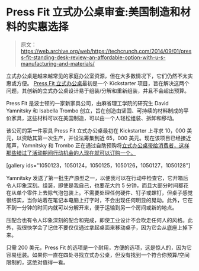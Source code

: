 # Press Fit 立式办公桌审查:美国制造和材料的实惠选择 

> 原文：<https://web.archive.org/web/https://techcrunch.com/2014/09/01/press-fit-standing-desk-review-an-affordable-option-with-u-s-manufacturing-and-materials/>

立式办公桌是越来越常见的家庭办公室资源，但在大多数情况下，它们仍然不太实惠或方便。 [Press Fit 立式办公桌](https://web.archive.org/web/20221006183323/https://www.kickstarter.com/projects/davidyamnitsky/press-fit-standing-desk-affordable-portable-made-i)最初是一个 Kickstarter 项目，旨在解决这两个问题，其创新的立式办公桌设计易于组装/分解和重新组装，并且不会超出预算。

Press Fit 是波士顿的一家新家具公司，由麻省理工学院的研究生 David Yamnitsky 和 Isabella Trombo 创立，旨在创造由坚固、可持续的材料制成的平价家具，这些材料可以在美国制造，可以由一个人轻松组装、拆卸和移动。

该公司的第一件家具 Press Fit 立式办公桌最初在 Kickstarter 上寻求 10，000 美元，以资助其第一次生产，并设法筹集到近 65，000 美元。现在该项目已经接近尾声，Yamnitsky 和 Trombo 正在通过自助预购将[立式办公桌带给消费者，这样那些错过了活动期间行动机会的人现在就可以订购一个。](https://web.archive.org/web/20221006183323/http://pressfitfurniture.com/)

[gallery ids="1050123，1050124，1050125，1050126，1050127，1050128"]

Yamnitsky 发送了第一批生产原型之一，以便我可以在行动中检查它，它开箱后令人印象深刻。组装，即使是我自己，也要花大约 5 分钟，而且大部分时间都花在从单个零件上去除气泡包装上。不需要处理任何硬件、钉子或螺钉，但桌子感觉很结实，当你站着在笔记本电脑上打字时，不会出现任何明显的晃动。此外，它在不到一分钟的时间内就可以分解开来，便于运输到另一个房间或新的地点。

压配合也有令人印象深刻的配合和完成，即使工业设计不会吹走任何人的风格。此外，我很快学会了记住不要仅仅通过拿起桌面来移动桌子，因为它会从底座上掉下来。

只需 200 美元，Press Fit 的选项是一个耐用，方便的选项，这是惊人的，因为它容易组装。如果你一直在四处寻找立式办公桌，但没有找到一个符合你预算/空间限制的，这绝对值得一看。